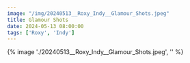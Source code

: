 ```yaml
---
image: "/img/20240513__Roxy_Indy__Glamour_Shots.jpeg"
title: Glamour Shots 
date: 2024-05-13 08:00:00
tags: ['Roxy', 'Indy']
---
```

{% image './20240513__Roxy_Indy__Glamour_Shots.jpeg', '' %}